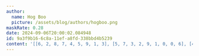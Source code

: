 ```yaml
---
author:
  name: Hog Boo
  picture: /assets/blog/authors/hogboo.png
maskRate: 0.28
date: 2024-09-06T20:00:02.084948
id: 9a3f9b16-6c8a-11ef-a8fd-338bbd4b5239
content: '[[6, 2, 8, 7, 4, 5, 9, 1, 3], [5, 7, 3, 2, 9, 1, 0, 0, 6], [4, 1, 9, 8, 6, 3, 5, 2, 0], [7, 6, 4, 0, 1, 8, 0, 0, 0], [1, 8, 2, 9, 3, 0, 7, 4, 5], [0, 3, 5, 4, 2, 0, 0, 0, 1], [0, 0, 6, 1, 0, 4, 2, 3, 0], [3, 9, 7, 6, 0, 2, 1, 5, 4], [2, 4, 0, 3, 5, 0, 0, 0, 0]]'
---
```

